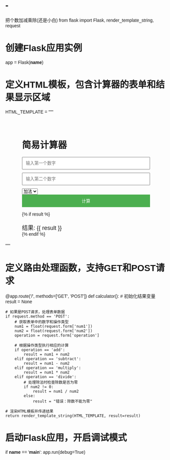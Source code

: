 # -
把个数加减乘除(还是小白)
from flask import Flask, render_template_string, request

# 创建Flask应用实例
app = Flask(__name__)

# 定义HTML模板，包含计算器的表单和结果显示区域
HTML_TEMPLATE = """
<!DOCTYPE html>
<html lang="en">
<head>
    <meta charset="UTF-8">
    <meta name="viewport" content="width=device-width, initial-scale=1.0">
    <title>简易计算器</title>
    <style>
        body { font-family: Arial, sans-serif; }
        .container { max-width: 400px; margin: 0 auto; padding: 20px; }
        input[type="text"] { width: 100%; padding: 10px; margin-bottom: 10px; }
        button { width: 100%; padding: 10px; background-color: #4CAF50; color: white; border: none; cursor: pointer; }
        button:hover { background-color: #45a049; }
        .result { margin-top: 20px; font-size: 18px; }
    </style>
</head>
<body>
    <div class="container">
        <h1>简易计算器</h1>
        <form method="post">
            <input type="text" name="num1" placeholder="输入第一个数字" required>
            <input type="text" name="num2" placeholder="输入第二个数字" required>
            <select name="operation">
                <option value="add">加法</option>
                <option value="subtract">减法</option>
                <option value="multiply">乘法</option>
                <option value="divide">除法</option>
            </select>
            <button type="submit">计算</button>
        </form>
        {% if result %}
        <div class="result">结果: {{ result }}</div>
        {% endif %}
    </div>
</body>
</html>
"""

# 定义路由处理函数，支持GET和POST请求
@app.route('/', methods=['GET', 'POST'])
def calculator():
    # 初始化结果变量
    result = None
    
    # 如果是POST请求，处理表单数据
    if request.method == 'POST':
        # 获取表单中的数字和操作类型
        num1 = float(request.form['num1'])
        num2 = float(request.form['num2'])
        operation = request.form['operation']
        
        # 根据操作类型执行相应的计算
        if operation == 'add':
            result = num1 + num2
        elif operation == 'subtract':
            result = num1 - num2
        elif operation == 'multiply':
            result = num1 * num2
        elif operation == 'divide':
            # 处理除法时检查除数是否为零
            if num2 != 0:
                result = num1 / num2
            else:
                result = "错误：除数不能为零"
    
    # 渲染HTML模板并传递结果
    return render_template_string(HTML_TEMPLATE, result=result)

# 启动Flask应用，开启调试模式
if __name__ == '__main__':
    app.run(debug=True)
